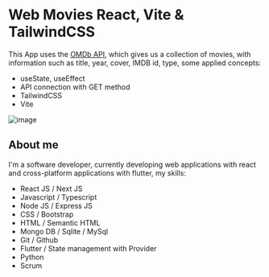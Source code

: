 # Web Movies React, Vite & TailwindCSS

This App uses the [OMDb API](https://www.omdbapi.com/), which gives us a collection of movies, with information such as title, year, cover, IMDB id, type, some applied concepts:


- useState, useEffect
- API connection with GET method
- TailwindCSS
- Vite

![image](https://github.com/JeanBayer/img_save_animals/blob/main/ezgif.com-gif-maker.gif)

## About me

I'm a software developer, currently developing web applications with react and cross-platform applications with flutter, my skills:

- React JS / Next JS
- Javascript / Typescript
- Node JS / Express JS
- CSS / Bootstrap
- HTML / Semantic HTML
- Mongo DB / Sqlite / MySql
- Git / Github
- Flutter / State management with Provider
- Python
- Scrum 